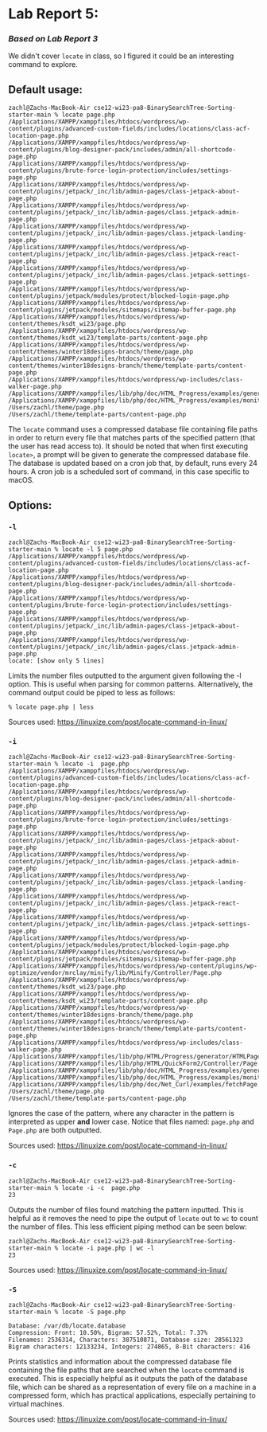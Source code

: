 <h1>Lab Report 5:</h1>
<h3><i>Based on Lab Report 3</i></h3>

We didn't cover <code>locate</code> in class, so I figured it could be an interesting command to explore. 

<h2>Default usage:</h2>

```
zachl@Zachs-MacBook-Air cse12-wi23-pa8-BinarySearchTree-Sorting-starter-main % locate page.php
/Applications/XAMPP/xamppfiles/htdocs/wordpress/wp-content/plugins/advanced-custom-fields/includes/locations/class-acf-location-page.php
/Applications/XAMPP/xamppfiles/htdocs/wordpress/wp-content/plugins/blog-designer-pack/includes/admin/all-shortcode-page.php
/Applications/XAMPP/xamppfiles/htdocs/wordpress/wp-content/plugins/brute-force-login-protection/includes/settings-page.php
/Applications/XAMPP/xamppfiles/htdocs/wordpress/wp-content/plugins/jetpack/_inc/lib/admin-pages/class-jetpack-about-page.php
/Applications/XAMPP/xamppfiles/htdocs/wordpress/wp-content/plugins/jetpack/_inc/lib/admin-pages/class.jetpack-admin-page.php
/Applications/XAMPP/xamppfiles/htdocs/wordpress/wp-content/plugins/jetpack/_inc/lib/admin-pages/class.jetpack-landing-page.php
/Applications/XAMPP/xamppfiles/htdocs/wordpress/wp-content/plugins/jetpack/_inc/lib/admin-pages/class.jetpack-react-page.php
/Applications/XAMPP/xamppfiles/htdocs/wordpress/wp-content/plugins/jetpack/_inc/lib/admin-pages/class.jetpack-settings-page.php
/Applications/XAMPP/xamppfiles/htdocs/wordpress/wp-content/plugins/jetpack/modules/protect/blocked-login-page.php
/Applications/XAMPP/xamppfiles/htdocs/wordpress/wp-content/plugins/jetpack/modules/sitemaps/sitemap-buffer-page.php
/Applications/XAMPP/xamppfiles/htdocs/wordpress/wp-content/themes/ksdt_wi23/page.php
/Applications/XAMPP/xamppfiles/htdocs/wordpress/wp-content/themes/ksdt_wi23/template-parts/content-page.php
/Applications/XAMPP/xamppfiles/htdocs/wordpress/wp-content/themes/winter18designs-branch/theme/page.php
/Applications/XAMPP/xamppfiles/htdocs/wordpress/wp-content/themes/winter18designs-branch/theme/template-parts/content-page.php
/Applications/XAMPP/xamppfiles/htdocs/wordpress/wp-includes/class-walker-page.php
/Applications/XAMPP/xamppfiles/lib/php/doc/HTML_Progress/examples/generator/htmlpage.php
/Applications/XAMPP/xamppfiles/lib/php/doc/HTML_Progress/examples/monitor/htmlpage.php
/Users/zachl/theme/page.php
/Users/zachl/theme/template-parts/content-page.php
```
The <code>locate</code> command uses a compressed database file containing file paths in order to return every file that matches parts of the specified pattern (that the user has read access to). It should be noted that when first executing <code>locate></code>, a prompt will be given to generate the compressed database file. The database is updated based on a cron job that, by default, runs every 24 hours. A cron job is a scheduled sort of command, in this case specific to macOS.

<h2>Options:</h2>

<h3><code>-l</code></h3>

```
zachl@Zachs-MacBook-Air cse12-wi23-pa8-BinarySearchTree-Sorting-starter-main % locate -l 5 page.php
/Applications/XAMPP/xamppfiles/htdocs/wordpress/wp-content/plugins/advanced-custom-fields/includes/locations/class-acf-location-page.php
/Applications/XAMPP/xamppfiles/htdocs/wordpress/wp-content/plugins/blog-designer-pack/includes/admin/all-shortcode-page.php
/Applications/XAMPP/xamppfiles/htdocs/wordpress/wp-content/plugins/brute-force-login-protection/includes/settings-page.php
/Applications/XAMPP/xamppfiles/htdocs/wordpress/wp-content/plugins/jetpack/_inc/lib/admin-pages/class-jetpack-about-page.php
/Applications/XAMPP/xamppfiles/htdocs/wordpress/wp-content/plugins/jetpack/_inc/lib/admin-pages/class.jetpack-admin-page.php
locate: [show only 5 lines]
```

Limits the number files outputted to the argument given following the -l option. This is useful when parsing for common patterns. Alternatively, the command output could be piped to less as follows:
```
% locate page.php | less
```

Sources used:
https://linuxize.com/post/locate-command-in-linux/

<h3><code>-i</code></h3>

```
zachl@Zachs-MacBook-Air cse12-wi23-pa8-BinarySearchTree-Sorting-starter-main % locate -i  page.php 
/Applications/XAMPP/xamppfiles/htdocs/wordpress/wp-content/plugins/advanced-custom-fields/includes/locations/class-acf-location-page.php
/Applications/XAMPP/xamppfiles/htdocs/wordpress/wp-content/plugins/blog-designer-pack/includes/admin/all-shortcode-page.php
/Applications/XAMPP/xamppfiles/htdocs/wordpress/wp-content/plugins/brute-force-login-protection/includes/settings-page.php
/Applications/XAMPP/xamppfiles/htdocs/wordpress/wp-content/plugins/jetpack/_inc/lib/admin-pages/class-jetpack-about-page.php
/Applications/XAMPP/xamppfiles/htdocs/wordpress/wp-content/plugins/jetpack/_inc/lib/admin-pages/class.jetpack-admin-page.php
/Applications/XAMPP/xamppfiles/htdocs/wordpress/wp-content/plugins/jetpack/_inc/lib/admin-pages/class.jetpack-landing-page.php
/Applications/XAMPP/xamppfiles/htdocs/wordpress/wp-content/plugins/jetpack/_inc/lib/admin-pages/class.jetpack-react-page.php
/Applications/XAMPP/xamppfiles/htdocs/wordpress/wp-content/plugins/jetpack/_inc/lib/admin-pages/class.jetpack-settings-page.php
/Applications/XAMPP/xamppfiles/htdocs/wordpress/wp-content/plugins/jetpack/modules/protect/blocked-login-page.php
/Applications/XAMPP/xamppfiles/htdocs/wordpress/wp-content/plugins/jetpack/modules/sitemaps/sitemap-buffer-page.php
/Applications/XAMPP/xamppfiles/htdocs/wordpress/wp-content/plugins/wp-optimize/vendor/mrclay/minify/lib/Minify/Controller/Page.php
/Applications/XAMPP/xamppfiles/htdocs/wordpress/wp-content/themes/ksdt_wi23/page.php
/Applications/XAMPP/xamppfiles/htdocs/wordpress/wp-content/themes/ksdt_wi23/template-parts/content-page.php
/Applications/XAMPP/xamppfiles/htdocs/wordpress/wp-content/themes/winter18designs-branch/theme/page.php
/Applications/XAMPP/xamppfiles/htdocs/wordpress/wp-content/themes/winter18designs-branch/theme/template-parts/content-page.php
/Applications/XAMPP/xamppfiles/htdocs/wordpress/wp-includes/class-walker-page.php
/Applications/XAMPP/xamppfiles/lib/php/HTML/Progress/generator/HTMLPage.php
/Applications/XAMPP/xamppfiles/lib/php/HTML/QuickForm2/Controller/Page.php
/Applications/XAMPP/xamppfiles/lib/php/doc/HTML_Progress/examples/generator/htmlpage.php
/Applications/XAMPP/xamppfiles/lib/php/doc/HTML_Progress/examples/monitor/htmlpage.php
/Applications/XAMPP/xamppfiles/lib/php/doc/Net_Curl/examples/fetchPage.php
/Users/zachl/theme/page.php
/Users/zachl/theme/template-parts/content-page.php
```

Ignores the case of the pattern, where any character in the pattern is interpreted as upper <b>and</b> lower case. Notice that files named:
<code>page.php</code> and <code>Page.php</code> are both outputted.

Sources used:
https://linuxize.com/post/locate-command-in-linux/

<h3><code>-c</code></h3>

```
zachl@Zachs-MacBook-Air cse12-wi23-pa8-BinarySearchTree-Sorting-starter-main % locate -i -c  page.php
23
```
Outputs the number of files found matching the pattern inputted. This is helpful as it removes the need to pipe the output of <code>locate</code> out to <code>wc</code> to count the number of files. This less efficient piping method can be seen below:

```
zachl@Zachs-MacBook-Air cse12-wi23-pa8-BinarySearchTree-Sorting-starter-main % locate -i page.php | wc -l
23
```

Sources used:
https://linuxize.com/post/locate-command-in-linux/

<h3><code>-S</code></h3>

```
zachl@Zachs-MacBook-Air cse12-wi23-pa8-BinarySearchTree-Sorting-starter-main % locate -S page.php

Database: /var/db/locate.database
Compression: Front: 10.50%, Bigram: 57.52%, Total: 7.37%
Filenames: 2536314, Characters: 387510871, Database size: 28561323
Bigram characters: 12133234, Integers: 274865, 8-Bit characters: 416
```

Prints statistics and information about the compressed database file containing the file paths that are searched when the <code>locate</code> command is executed. This is especially helpful as it outputs the path of the database file, which can be shared as a representation of every file on a machine in a compressed form, which has practical applications, especially pertaining to virtual machines.

Sources used:
https://linuxize.com/post/locate-command-in-linux/

